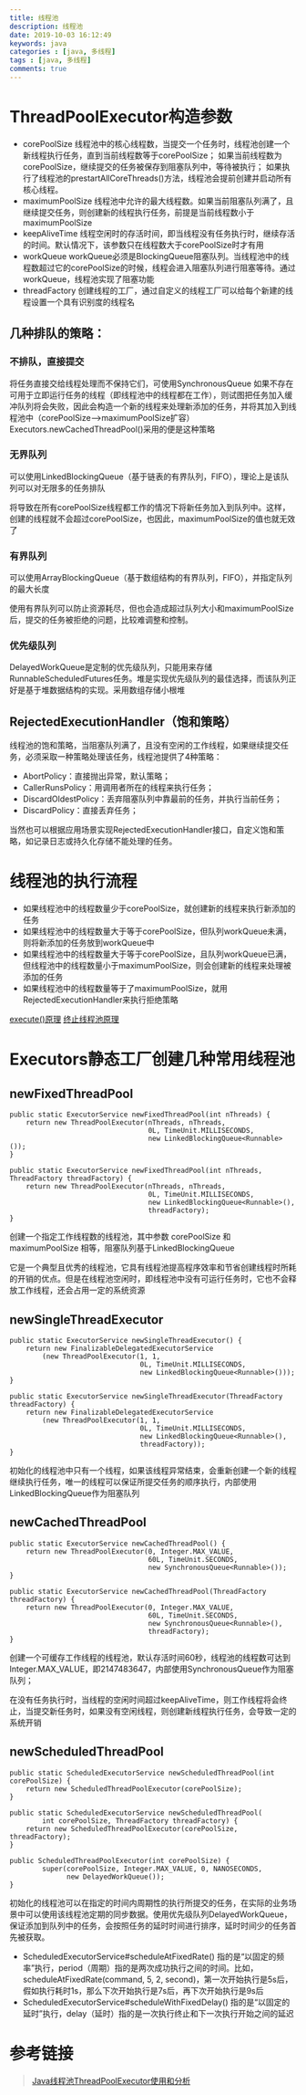 ```yaml
---
title: 线程池
description: 线程池
date: 2019-10-03 16:12:49
keywords: java
categories : [java, 多线程]
tags : [java, 多线程]
comments: true
---
```


# ThreadPoolExecutor构造参数

- corePoolSize
	线程池中的核心线程数，当提交一个任务时，线程池创建一个新线程执行任务，直到当前线程数等于corePoolSize；
如果当前线程数为corePoolSize，继续提交的任务被保存到阻塞队列中，等待被执行；
如果执行了线程池的prestartAllCoreThreads()方法，线程池会提前创建并启动所有核心线程。
- maximumPoolSize
	线程池中允许的最大线程数。如果当前阻塞队列满了，且继续提交任务，则创建新的线程执行任务，前提是当前线程数小于maximumPoolSize
- keepAliveTime
	线程空闲时的存活时间，即当线程没有任务执行时，继续存活的时间。默认情况下，该参数只在线程数大于corePoolSize时才有用
- workQueue
	workQueue必须是BlockingQueue阻塞队列。当线程池中的线程数超过它的corePoolSize的时候，线程会进入阻塞队列进行阻塞等待。通过workQueue，线程池实现了阻塞功能
- threadFactory
	创建线程的工厂，通过自定义的线程工厂可以给每个新建的线程设置一个具有识别度的线程名

## 几种排队的策略：

### 不排队，直接提交
将任务直接交给线程处理而不保持它们，可使用SynchronousQueue
如果不存在可用于立即运行任务的线程（即线程池中的线程都在工作），则试图把任务加入缓冲队列将会失败，因此会构造一个新的线程来处理新添加的任务，并将其加入到线程池中（corePoolSize-->maximumPoolSize扩容）
Executors.newCachedThreadPool()采用的便是这种策略

### 无界队列
可以使用LinkedBlockingQueue（基于链表的有界队列，FIFO），理论上是该队列可以对无限多的任务排队

将导致在所有corePoolSize线程都工作的情况下将新任务加入到队列中。这样，创建的线程就不会超过corePoolSize，也因此，maximumPoolSize的值也就无效了

### 有界队列
可以使用ArrayBlockingQueue（基于数组结构的有界队列，FIFO），并指定队列的最大长度

使用有界队列可以防止资源耗尽，但也会造成超过队列大小和maximumPoolSize后，提交的任务被拒绝的问题，比较难调整和控制。

### 优先级队列

DelayedWorkQueue是定制的优先级队列，只能用来存储RunnableScheduledFutures任务。堆是实现优先级队列的最佳选择，而该队列正好是基于堆数据结构的实现。采用数组存储小根堆

## RejectedExecutionHandler（饱和策略）

线程池的饱和策略，当阻塞队列满了，且没有空闲的工作线程，如果继续提交任务，必须采取一种策略处理该任务，线程池提供了4种策略：

- AbortPolicy：直接抛出异常，默认策略；
- CallerRunsPolicy：用调用者所在的线程来执行任务；
- DiscardOldestPolicy：丢弃阻塞队列中靠最前的任务，并执行当前任务；
- DiscardPolicy：直接丢弃任务；

当然也可以根据应用场景实现RejectedExecutionHandler接口，自定义饱和策略，如记录日志或持久化存储不能处理的任务。

# 线程池的执行流程

- 如果线程池中的线程数量少于corePoolSize，就创建新的线程来执行新添加的任务
- 如果线程池中的线程数量大于等于corePoolSize，但队列workQueue未满，则将新添加的任务放到workQueue中
- 如果线程池中的线程数量大于等于corePoolSize，且队列workQueue已满，但线程池中的线程数量小于maximumPoolSize，则会创建新的线程来处理被添加的任务
- 如果线程池中的线程数量等于了maximumPoolSize，就用RejectedExecutionHandler来执行拒绝策略

[execute()原理](https://www.cnblogs.com/trust-freedom/p/6594270.html)
[终止线程池原理](https://www.cnblogs.com/trust-freedom/p/6693601.html)

# Executors静态工厂创建几种常用线程池

## newFixedThreadPool

```
public static ExecutorService newFixedThreadPool(int nThreads) {
    return new ThreadPoolExecutor(nThreads, nThreads,
                                  0L, TimeUnit.MILLISECONDS,
                                  new LinkedBlockingQueue<Runnable>());
}
 
public static ExecutorService newFixedThreadPool(int nThreads, ThreadFactory threadFactory) {
    return new ThreadPoolExecutor(nThreads, nThreads,
                                  0L, TimeUnit.MILLISECONDS,
                                  new LinkedBlockingQueue<Runnable>(),
                                  threadFactory);
}
```
创建一个指定工作线程数的线程池，其中参数 corePoolSize 和 maximumPoolSize 相等，阻塞队列基于LinkedBlockingQueue

它是一个典型且优秀的线程池，它具有线程池提高程序效率和节省创建线程时所耗的开销的优点。但是在线程池空闲时，即线程池中没有可运行任务时，它也不会释放工作线程，还会占用一定的系统资源

## newSingleThreadExecutor

```
public static ExecutorService newSingleThreadExecutor() {
    return new FinalizableDelegatedExecutorService
        (new ThreadPoolExecutor(1, 1,
                                0L, TimeUnit.MILLISECONDS,
                                new LinkedBlockingQueue<Runnable>()));
}
 
public static ExecutorService newSingleThreadExecutor(ThreadFactory threadFactory) {
    return new FinalizableDelegatedExecutorService
        (new ThreadPoolExecutor(1, 1,
                                0L, TimeUnit.MILLISECONDS,
                                new LinkedBlockingQueue<Runnable>(),
                                threadFactory));
}
```
初始化的线程池中只有一个线程，如果该线程异常结束，会重新创建一个新的线程继续执行任务，唯一的线程可以保证所提交任务的顺序执行，内部使用LinkedBlockingQueue作为阻塞队列

## newCachedThreadPool

```
public static ExecutorService newCachedThreadPool() {
    return new ThreadPoolExecutor(0, Integer.MAX_VALUE,
                                  60L, TimeUnit.SECONDS,
                                  new SynchronousQueue<Runnable>());
}
 
public static ExecutorService newCachedThreadPool(ThreadFactory threadFactory) {
    return new ThreadPoolExecutor(0, Integer.MAX_VALUE,
                                  60L, TimeUnit.SECONDS,
                                  new SynchronousQueue<Runnable>(),
                                  threadFactory);
}
```
创建一个可缓存工作线程的线程池，默认存活时间60秒，线程池的线程数可达到Integer.MAX_VALUE，即2147483647，内部使用SynchronousQueue作为阻塞队列；

在没有任务执行时，当线程的空闲时间超过keepAliveTime，则工作线程将会终止，当提交新任务时，如果没有空闲线程，则创建新线程执行任务，会导致一定的系统开销


## newScheduledThreadPool

```
public static ScheduledExecutorService newScheduledThreadPool(int corePoolSize) {
    return new ScheduledThreadPoolExecutor(corePoolSize);
}
 
public static ScheduledExecutorService newScheduledThreadPool(
        int corePoolSize, ThreadFactory threadFactory) {
    return new ScheduledThreadPoolExecutor(corePoolSize, threadFactory);
}

public ScheduledThreadPoolExecutor(int corePoolSize) {
        super(corePoolSize, Integer.MAX_VALUE, 0, NANOSECONDS,
              new DelayedWorkQueue());
}
```
初始化的线程池可以在指定的时间内周期性的执行所提交的任务，在实际的业务场景中可以使用该线程池定期的同步数据。使用优先级队列DelayedWorkQueue，保证添加到队列中的任务，会按照任务的延时时间进行排序，延时时间少的任务首先被获取。

- ScheduledExecutorService#scheduleAtFixedRate() 指的是“以固定的频率”执行，period（周期）指的是两次成功执行之间的时间。比如，scheduleAtFixedRate(command, 5, 2, second)，第一次开始执行是5s后，假如执行耗时1s，那么下次开始执行是7s后，再下次开始执行是9s后
- ScheduledExecutorService#scheduleWithFixedDelay()  指的是“以固定的延时”执行，delay（延时）指的是一次执行终止和下一次执行开始之间的延迟

# 参考链接

>[Java线程池ThreadPoolExecutor使用和分析](https://www.cnblogs.com/trust-freedom/p/6594270.html)
